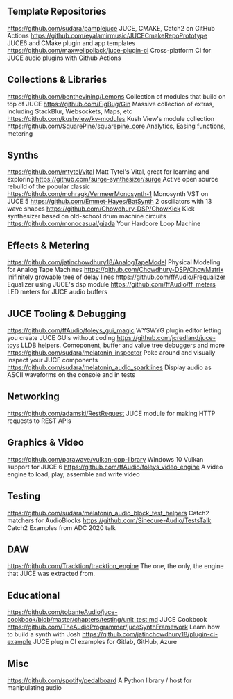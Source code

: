 
## Template Repositories

https://github.com/sudara/pamplejuce JUCE, CMAKE, Catch2 on GitHub Actions
https://github.com/eyalamirmusic/JUCECmakeRepoPrototype JUCE6 and CMake plugin and app templates
https://github.com/maxwellpollack/juce-plugin-ci Cross-platform CI for JUCE audio plugins with Github Actions


## Collections & Libraries

https://github.com/benthevining/Lemons Collection of modules that build on top of JUCE
https://github.com/FigBug/Gin Massive collection of extras, including StackBlur, Websockets, Maps, etc
https://github.com/kushview/kv-modules Kush View's module collection
https://github.com/SquarePine/squarepine_core Analytics, Easing functions, metering


## Synths

https://github.com/mtytel/vital Matt Tytel's Vital, great for learning and exploring
https://github.com/surge-synthesizer/surge Active open source rebuild of the popular classic
https://github.com/mohragk/VermeerMonosynth-1 Monosynth VST on JUCE 5
https://github.com/Emmet-Hayes/BatSynth 2 oscillators with 13 wave shapes
https://github.com/Chowdhury-DSP/ChowKick Kick synthesizer based on old-school drum machine circuits
https://github.com/monocasual/giada Your Hardcore Loop Machine

## Effects & Metering

https://github.com/jatinchowdhury18/AnalogTapeModel Physical Modeling for Analog Tape Machines
https://github.com/Chowdhury-DSP/ChowMatrix Inifinitely growable tree of delay lines
https://github.com/ffAudio/Frequalizer Equalizer using JUCE's dsp module
https://github.com/ffAudio/ff_meters LED meters for JUCE audio buffers

## JUCE Tooling & Debugging

https://github.com/ffAudio/foleys_gui_magic WYSWYG plugin editor letting you create JUCE GUIs without coding
https://github.com/jcredland/juce-toys LLDB helpers. Comoponent, buffer and value tree debuggers and more
https://github.com/sudara/melatonin_inspector Poke around and visually inspect your JUCE components
https://github.com/sudara/melatonin_audio_sparklines Display audio as ASCII waveforms on the console and in tests


## Networking

https://github.com/adamski/RestRequest JUCE module for making HTTP requests to REST APIs


## Graphics & Video

https://github.com/parawave/vulkan-cpp-library Windows 10 Vulkan support for JUCE 6
https://github.com/ffAudio/foleys_video_engine A video engine to load, play, assemble and write video

## Testing

https://github.com/sudara/melatonin_audio_block_test_helpers Catch2 matchers for AudioBlocks
https://github.com/Sinecure-Audio/TestsTalk Catch2 Examples from ADC 2020 talk


## DAW

https://github.com/Tracktion/tracktion_engine The one, the only, the engine that JUCE was extracted from. 


## Educational

https://github.com/tobanteAudio/juce-cookbook/blob/master/chapters/testing/unit_test.md JUCE Cookbook
https://github.com/TheAudioProgrammer/juceSynthFramework Learn how to build a synth with Josh
https://github.com/jatinchowdhury18/plugin-ci-example JUCE plugin CI examples for Gitlab, GitHub, Azure

## Misc

https://github.com/spotify/pedalboard A Python library / host for manipulating audio 